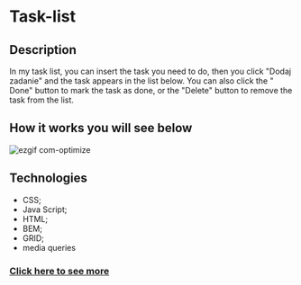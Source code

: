 # Task-list

## Description
In my task list, you can insert the task you need to do, then you click "Dodaj zadanie" and the task appears in the list below.
You can also click the " Done" button to mark the task as done, or the "Delete" button to remove the task from the list.

## How it works you will see below

![ezgif com-optimize](https://github.com/Alekzann/Task-list/assets/134525143/c4de8af0-c202-4602-b877-9212e4505479)

## Technologies
- CSS;
- Java Script;
- HTML;
- BEM;
- GRID;
- media queries

### [Click here to see more](https://alekzann.github.io/Task-list/)
